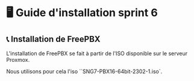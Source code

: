 # 🖥️ Guide d'installation sprint 6

## 📞 Installation de FreePBX

L'installation de FreePBX se fait à partir de l'ISO disponible sur le serveur Proxmox.

Nous utilisons pour cela l'iso ``SNG7-PBX16-64bit-2302-1.iso`. 
